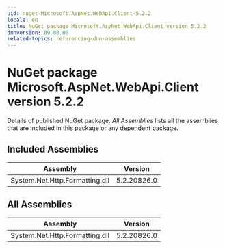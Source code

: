 ```yaml
---
uid: nuget-Microsoft.AspNet.WebApi.Client-5.2.2
locale: en
title: NuGet package Microsoft.AspNet.WebApi.Client version 5.2.2
dnnversion: 09.08.00
related-topics: referencing-dnn-assemblies
---
```


# NuGet package Microsoft.AspNet.WebApi.Client version 5.2.2
Details of published NuGet package.
*All Assemblies* lists all the assemblies that are included in this package or any dependent package.

## Included Assemblies

|Assembly|Version|
|---|---|
|System.Net.Http.Formatting.dll|5.2.20826.0|

## All Assemblies

|Assembly|Version|
|---|---|
|System.Net.Http.Formatting.dll|5.2.20826.0|

